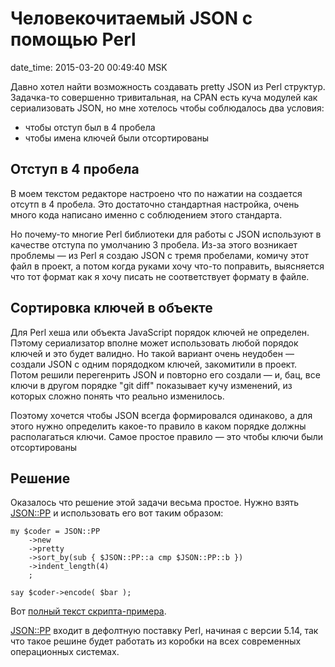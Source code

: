 # Человекочитаемый JSON с помощью Perl

date_time: 2015-03-20 00:49:40 MSK

Давно хотел найти возможность создавать pretty JSON из Perl структур.
Задачка-то совершенно тривитальная, на CPAN есть куча модулей как
сериализовать JSON, но мне хотелось чтобы соблюдалось два условия:

 * чтобы отступ был в 4 пробела
 * чтобы имена ключей были отсортированы

## Отступ в 4 пробела

В моем текстом редакторе настроено что по нажатии на <tab> создается отсутп
в 4 пробела. Это достаточно стандартная настройка, очень много кода написано
именно с соблюдением этого стандарта.

Но почему-то многие Perl библиотеки для работы с JSON используют в качестве
отступа по умолчанию 3 пробела. Из-за этого возникает проблемы — из
Perl я создаю JSON c тремя пробелами, комичу этот файл в проект, а потом
когда руками хочу что-то поправить, выясняется что тот формат как я хочу
писать не соответствует формату в файле.

## Сортировка ключей в объекте

Для Perl хеша или объекта JavaScript порядок ключей не определен. Пэтому
сериализатор вполне может использовать любой порядок ключей и это будет
валидно. Но такой вариант очень неудобен — создали JSON с одним порядодком
ключей, закомитили в проект. Потом решили перегенрить JSON и повторно его
создали — и, бац, все ключи в другом порядке "git diff" показывает кучу
изменений, из которых сложно понять что реально изменилось.

Поэтому хочется чтобы JSON всегда формировался одинаково, а для этого
нужно определить какое-то правило в каком порядке должны располагаться ключи.
Самое простое правило — это чтобы ключи были отсортированы

## Решение

Оказалось что решение этой задачи весьма простое. Нужно взять
[JSON::PP](https://metacpan.org/pod/JSON::PP) и использовать его вот таким
образом:

    my $coder = JSON::PP
        ->new
        ->pretty
        ->sort_by(sub { $JSON::PP::a cmp $JSON::PP::b })
        ->indent_length(4)
        ;

    say $coder->encode( $bar );

Вот [полный текст скрипта-примера](https://gist.github.com/bessarabov/c18a7aa18c39d27cfde4).

[JSON::PP](https://metacpan.org/pod/JSON::PP) входит в дефолтную поставку
Perl, начиная с версии 5.14, так что такое решине будет работать из коробки
на всех современных операционных системах.
